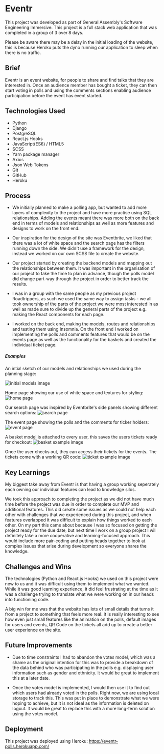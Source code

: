 # Eventr

This project was developed as part of General Assembly's Software Engineering Immersive. This project is a full stack web application that was completed in a group of 3 over 8 days.

Please be aware there may be a delay in the initial loading of the website, this is because Heroku puts the dyno running our application to sleep when there is no traffic. 

## Brief

Eventr is an event website, for people to share and find talks that they are interested in. Once an audience member has bought a ticket, they can then start voting in polls and using the comments sections enabling audience participation before the event has event started.

## Technologies Used

* Python
* Django
* PostgreSQL
* React.js Hooks
* JavaScript(ES6) / HTML5
* SCSS
* Yarn package manager
* Axios
* Json Web Tokens
* Git
* GitHub
* Heroku

## Process

* We initially planned to make a polling app, but wanted to add more layers of complexity to the project and have more practise using SQL relationships. Adding the events meant there was more both on the back end in terms of models and relationships as well as more features and designs to work on the front end.

* Our inspiration for the design of the site was Eventbrite, we liked that there was a lot of white space and the search page has the filters running down the side. We didn't use a framework for the design, instead we worked on our own SCSS file to create the website.

* Our project started by creating the backend models and mapping out the relationships between them. It was important in the organisation of our project to take the time to plan in advance, though the polls model did change part-way through the project in order to better track the results.

* I was in a group with the same people as my previous project Roadtrippers, as such we used the same way to assign tasks - we all took ownership of the parts of the project we were most interested in as well as made sure to divide up the general parts of the project e.g. making the React components for each page.

* I worked on the back end, making the models, routes and relationships and testing them using Insomnia. On the front end I worked on implementing the polls and comments features that would be on the events page as well as the functionality for the baskets and created the individual ticket page.

##### Examples

An intial sketch of our models and relationships we used during the planning stage:

![initial models image](assets/example-initial-models.png)

Home page showing our use of white space and textures for styling:
![home page](assets/home-page.png)

Our search page was inspired by Eventbrite's side panels showing different search options:
![search page](assets/search-page.png)

The event page showing the polls and the comments for ticker holders:
![event page](assets/event-page.png)

A basket model is attached to every user, this saves the users tickets ready for checkout:
![basket example image](assets/basket-example.png)

Once the user checks out, they can access their tickets for the events. The tickets come with a working QR code:
![ticket example image](assets/ticket-example.png)

## Key Learnings

My biggest take away from Eventr is that having a group working seperately each owning our individual features can lead to knowledge silos. 

We took this approach to completing the project as we did not have much time before the project was due in order to complete our MVP and additional features. This did create some issues as we could not help each other with challenges that we experienced during this project, and when features overlapped it was difficult to explain how things worked to each other. On my part this came about because I was so focused on getting the project ready for the due date, but next time I work on a group project I will definitely take a more cooperative and learning-focused approach. This would include more pair-coding and putting heads together to look at complex issues that arise during development so everyone shares the knowledge.

## Challenges and Wins

The technologies (Python and React.js Hooks) we used on this project were new to us and it was difficult using them to implement what we wanted. While it was good learning experience, it did feel frustrating at the time as it was a challenge trying to translate what we were working on in our heads into functioning code.

A big win for me was that the website has lots of small details that turns it from a project to something that feels more real. It is really interesting to see how even just small features like the animation on the polls, default images for users and events, QR Code on the tickets all add up to create a better user experience on the site.

## Future Improvements

* Due to time constraints I had to abandon the votes model, which was a shame as the original intention for this was to provide a breakdown of the data behind who was participating in the polls e.g. displaying user information such as gender and ethnicity. It would be great to implement this at a later date.

* Once the votes model is implemented, I would then use it to find out which users had already voted in the polls. Right now, we are using local storage to track this. This was put in place to demonstrate what we were hoping to achieve, but it is not ideal as the information is deleted on logout. It would be great to replace this with a more long-term solution using the votes model.

## Deployment

This project was deployed using Heroku:
https://eventr-polls.herokuapp.com/
